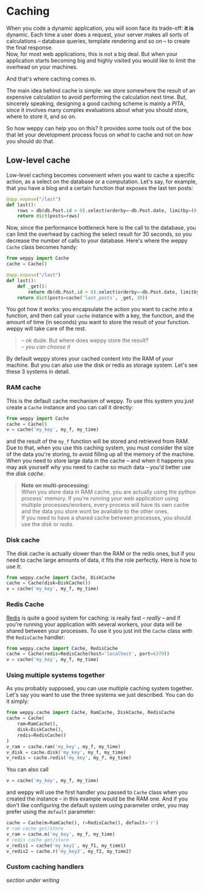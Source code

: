Caching
=======

When you code a dynamic application, you will soon face its trade-off: **it is** dynamic. Each time a user does a request, your server makes all sorts of calculations – database queries, template rendering and so on – to create the final response.   
Now, for most web applications, this is not a big deal. But when your application starts becoming big and highly visited you would like to limit the overhead on your machines.

And that's where caching comes in.

The main idea behind cache is simple: we store somewhere the result of an expensive calculation to avoid performing the calculation next time. But, sincerely speaking, designing a good caching scheme is mainly a *PITA*, since it involves many complex evaluations about what you should store, where to store it, and so on.

So how weppy can help you on this? It provides some tools out of the box that let your development process focus on *what* to cache and not on *how* you should do that.

Low-level cache
---------------
Low-level caching becomes convenient when you want to cache a specific action, as a select on the database or a computation. Let's say, for example, that you have a blog and a certain function that exposes the last ten posts:

```python
@app.expose("/last")
def last():
    rows = db(db.Post.id > 0).select(orderby=~db.Post.date, limitby=(0, 10))
    return dict(posts=rows)
``` 

Now, since the performance bottleneck here is the call to the database, you can limit the overhead by caching the select result for 30 seconds, so you decrease the number of calls to your database. Here's where the weppy `Cache` class becomes handy:

```python
from weppy import Cache
cache = Cache()

@app.expose("/last")
def last():
    def _get():
        return db(db.Post.id > 0).select(orderby=~db.Post.date, limitby=(0, 10))
    return dict(posts=cache('last_posts', _get, 30))
```

You got how it works: you encapsulate the action you want to cache into a function, and then call your `cache` instance with a key, the function, and the amount of time (in seconds) you want to store the result of your function. weppy will take care of the rest.

> – ok dude. But where does weppy store the result?   
> – *you can choose it*

By default weppy stores your cached content into the RAM of your machine. But you can also use the disk or redis as storage system. Let's see these 3 systems in detail.

### RAM cache
This is the default cache mechanism of weppy. To use this system you just create a `Cache` instance and you can call it directly:

```python
from weppy import Cache
cache = Cache()
v = cache('my_key', my_f, my_time)
```
and the result of the `my_f` function will be stored and retrieved from RAM. Due to that, when you use this caching system, you must consider the size of the data you're storing, to avoid filling up all the memory of the machine. When you need to store large data in the cache – and when it happens you may ask yourself *why* you need to cache so much data – you'd better use the *disk cache*.

> **Note on multi-processing:**   
> When you store data in RAM cache, you are actually using the python process' memory. If you're running your web application using multiple processes/workers, every process will have its own cache and the data you store wont be available to the other ones.   
> If you need to have a shared cache between processes, you should use the *disk* or *redis*. 

### Disk cache
The disk cache is actually slower than the RAM or the redis ones, but if you need to cache large amounts of data, it fits the role perfectly. Here is how to use it:

```python
from weppy.cache import Cache, DiskCache
cache = Cache(disk=DiskCache())
v = cache('my_key', my_f, my_time)
```

### Redis Cache
[Redis](http://redis.io) is quite a good system for caching: is really fast – *really* – and if you're running your application with several workers, your data will be shared between your processes. To use it you just init the `Cache` class with the `RedisCache` handler:

```python
from weppy.cache import Cache, RedisCache
cache = Cache(redis=RedisCache(host='localhost', port=6379))
v = cache('my_key', my_f, my_time)
```

### Using multiple systems together
As you probably supposed, you can use multiple caching system together. Let's say you want to use the three systems we just described. You can do it simply:

```python
from weppy.cache import Cache, RamCache, DiskCache, RedisCache
cache = Cache(
    ram=RamCache(),
    disk=DiskCache(),
    redis=RedisCache()
)
v_ram = cache.ram('my_key', my_f, my_time)
v_disk = cache.disk('my_key', my_f, my_time)
v_redis = cache.redis('my_key', my_f, my_time)
```

You can also call

```python
v = cache('my_key', my_f, my_time)
```

and weppy will use the first handler you passed to `Cache` class when you created the instance – in this example would be the RAM one. And if you don't like configuring the default system using parameter order, you may prefer using the `default` parameter:

```python
cache = Cache(m=RamCache(), r=RedisCache(), default='r')
# ram cache get/store
v_ram = cache.m('my_key', my_f, my_time)
# redis cache get/store
v_redis1 = cache('my_key1', my_f1, my_time1)
v_redis2 = cache.r('my_key2', my_f2, my_time2)
```

### Custom caching handlers
*section under writing*
